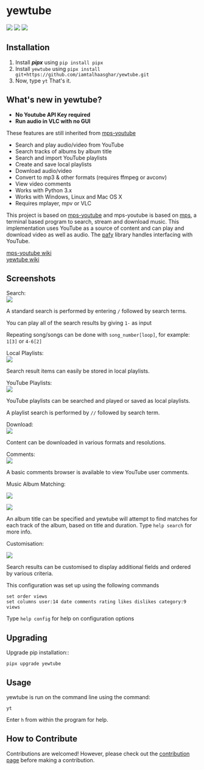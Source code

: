 yewtube
===========
![](https://img.shields.io/pypi/v/mps-youtube.svg) ![](https://img.shields.io/pypi/dm/mps-youtube.svg)  ![](https://img.shields.io/pypi/wheel/mps-youtube.svg)

Installation
------------
1.  Install **_pipx_** using `pip install pipx`
2.  Install `yewtube` using `pipx install git+https://github.com/iamtalhaasghar/yewtube.git`
3.  Now, type `yt` That's it.

What's new in yewtube?
----------------------
-   **No Youtube API Key required**
-   **Run audio in VLC with no GUI**

These features are still inherited from [mps-youtube](https://github.com/mps-youtube/mps-youtube)
-   Search and play audio/video from YouTube
-   Search tracks of albums by album title
-   Search and import YouTube playlists
-   Create and save local playlists
-   Download audio/video
-   Convert to mp3 & other formats (requires ffmpeg or avconv)
-   View video comments
-   Works with Python 3.x
-   Works with Windows, Linux and Mac OS X
-   Requires mplayer, mpv or VLC

This project is based on [mps-youtube](https://github.com/mps-youtube/mps-youtube) and mps-youtube is based on [mps](https://web.archive.org/web/20180429034221/https://github.com/np1/mps), a terminal based program to search, stream and download music. This
implementation uses YouTube as a source of content and can play and
download video as well as audio. The [pafy](https://github.com/mps-youtube/pafy)  library handles interfacing with YouTube.

[mps-youtube wiki](https://github.com/mps-youtube/mps-youtube/wiki/Troubleshooting) <br>
[yewtube wiki](https://github.com/iamtalhaasghar/yewtube/wiki/FAQ)

Screenshots
-----------

Search:<br>
![](http://mps-youtube.github.io/mps-youtube/std-search.png)

A standard search is performed by entering `/` followed by search terms.

You can play all of the search results by giving `1-` as input

Repeating song/songs can be done with `song_number[loop]`, for example:
`1[3]` or `4-6[2]`

Local Playlists:<br>
![](http://mps-youtube.github.io/mps-youtube/local-playlist.png)

Search result items can easily be stored in local playlists.

YouTube Playlists:<br>
![](http://mps-youtube.github.io/mps-youtube/playlist-search.png)

YouTube playlists can be searched and played or saved as local
playlists.

A playlist search is performed by `//` followed by search term.

Download:<br>
![](http://mps-youtube.github.io/mps-youtube/download.png)

Content can be downloaded in various formats and resolutions.

Comments:<br>
![](http://mps-youtube.github.io/mps-youtube/comments.png)

A basic comments browser is available to view YouTube user comments.

Music Album Matching:<br>

![](http://mps-youtube.github.io/mps-youtube/album-1.png)

![](http://mps-youtube.github.io/mps-youtube/album-2.png)

An album title can be specified and yewtube will attempt to find
matches for each track of the album, based on title and duration. Type
`help search` for more info.

Customisation:<br>

![](http://mps-youtube.github.io/mps-youtube/customisation2.png)

Search results can be customised to display additional fields and
ordered by various criteria.

This configuration was set up using the following commands
```
set order views
set columns user:14 date comments rating likes dislikes category:9 views
```

Type `help config` for help on configuration options

Upgrading
---------

Upgrade pip installation::

    pipx upgrade yewtube

Usage
-----

yewtube is run on the command line using the command:

   `yt`

Enter `h` from within the program for help.

How to Contribute
-----------------

Contributions are welcomed! However, please check out the [contribution page](https://github.com/iamtalhaasghar/yewtube/blob/develop/CONTRIBUTING.md) before making a contribution.

